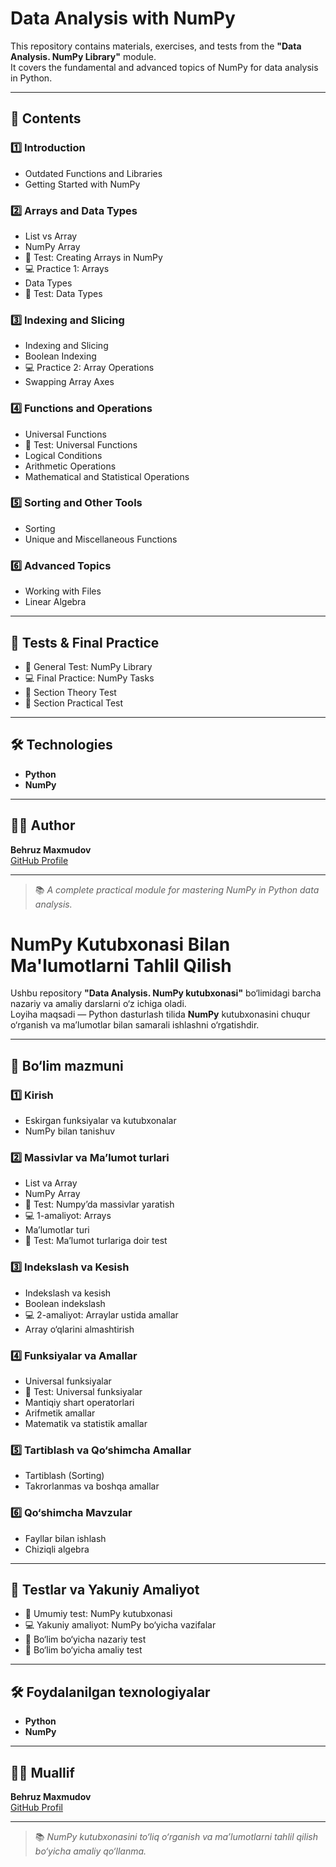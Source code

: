 # Data Analysis with NumPy

This repository contains materials, exercises, and tests from the **"Data Analysis. NumPy Library"** module.  
It covers the fundamental and advanced topics of NumPy for data analysis in Python.

---

## 📘 Contents

### 1️⃣ Introduction
- Outdated Functions and Libraries  
- Getting Started with NumPy  

### 2️⃣ Arrays and Data Types
- List vs Array  
- NumPy Array  
- 🧪 Test: Creating Arrays in NumPy  
- 💻 Practice 1: Arrays  
- Data Types  
- 🧪 Test: Data Types  

### 3️⃣ Indexing and Slicing
- Indexing and Slicing  
- Boolean Indexing  
- 💻 Practice 2: Array Operations  
- Swapping Array Axes  

### 4️⃣ Functions and Operations
- Universal Functions  
- 🧪 Test: Universal Functions  
- Logical Conditions  
- Arithmetic Operations  
- Mathematical and Statistical Operations  

### 5️⃣ Sorting and Other Tools
- Sorting  
- Unique and Miscellaneous Functions  

### 6️⃣ Advanced Topics
- Working with Files  
- Linear Algebra  

---

## 🧠 Tests & Final Practice
- 🧪 General Test: NumPy Library  
- 💻 Final Practice: NumPy Tasks  
- 🧩 Section Theory Test  
- 🧮 Section Practical Test  

---

## 🛠 Technologies
- **Python**
- **NumPy**

---

## 👨‍💻 Author
**Behruz Maxmudov**  
[GitHub Profile](https://github.com/BehruzMaxmudov1203)

---

> 📚 *A complete practical module for mastering NumPy in Python data analysis.*





# NumPy Kutubxonasi Bilan Ma'lumotlarni Tahlil Qilish

Ushbu repository **"Data Analysis. NumPy kutubxonasi"** bo‘limidagi barcha nazariy va amaliy darslarni o‘z ichiga oladi.  
Loyiha maqsadi — Python dasturlash tilida **NumPy** kutubxonasini chuqur o‘rganish va ma’lumotlar bilan samarali ishlashni o‘rgatishdir.

---

## 📘 Bo‘lim mazmuni

### 1️⃣ Kirish
- Eskirgan funksiyalar va kutubxonalar  
- NumPy bilan tanishuv  

### 2️⃣ Massivlar va Ma’lumot turlari
- List va Array  
- NumPy Array  
- 🧪 Test: Numpy’da massivlar yaratish  
- 💻 1-amaliyot: Arrays  
- Ma’lumotlar turi  
- 🧪 Test: Ma’lumot turlariga doir test  

### 3️⃣ Indekslash va Kesish
- Indekslash va kesish  
- Boolean indekslash  
- 💻 2-amaliyot: Arraylar ustida amallar  
- Array o‘qlarini almashtirish  

### 4️⃣ Funksiyalar va Amallar
- Universal funksiyalar  
- 🧪 Test: Universal funksiyalar  
- Mantiqiy shart operatorlari  
- Arifmetik amallar  
- Matematik va statistik amallar  

### 5️⃣ Tartiblash va Qo‘shimcha Amallar
- Tartiblash (Sorting)  
- Takrorlanmas va boshqa amallar  

### 6️⃣ Qo‘shimcha Mavzular
- Fayllar bilan ishlash  
- Chiziqli algebra  

---

## 🧠 Testlar va Yakuniy Amaliyot
- 🧪 Umumiy test: NumPy kutubxonasi  
- 💻 Yakuniy amaliyot: NumPy bo‘yicha vazifalar  
- 🧩 Bo‘lim bo‘yicha nazariy test  
- 🧮 Bo‘lim bo‘yicha amaliy test  

---

## 🛠 Foydalanilgan texnologiyalar
- **Python**
- **NumPy**

---

## 👨‍💻 Muallif
**Behruz Maxmudov**  
[GitHub Profil](https://github.com/BehruzMaxmudov1203)

---

> 📚 *NumPy kutubxonasini to‘liq o‘rganish va ma’lumotlarni tahlil qilish bo‘yicha amaliy qo‘llanma.*
